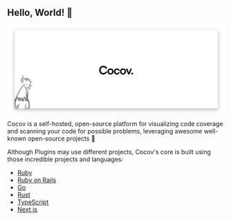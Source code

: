 ## Hello, World! 🐓

![A rooster with the Cocov logo](profile/header.png)

Cocov is a self-hosted, open-source platform for visualizing code coverage and
scanning your code for possible problems, leveraging awesome well-known
open-source projects 💪

Although Plugins may use different projects, Cocov's core is built using those
incredible projects and languages:

- [Ruby](https://www.ruby-lang.org/en/)
- [Ruby on Rails](https://rubyonrails.org/)
- [Go](https://go.dev/)
- [Rust](https://www.rust-lang.org/)
- [TypeScript](https://www.typescriptlang.org/)
- [Next.js](https://nextjs.org/)

